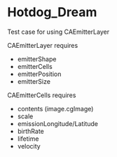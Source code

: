 # Hotdog_Dream

Test case for using CAEmitterLayer

CAEmitterLayer requires
- emitterShape
- emitterCells
- emitterPosition
- emitterSize

CAEmitterCells requires
- contents (image.cgImage)
- scale
- emissionLongitude/Latitude
- birthRate
- lifetime
- velocity
